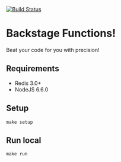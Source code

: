 [![Build Status](https://travis-ci.org/backstage/functions.png?branch=master)](https://travis-ci.org/backstage/functions)

# Backstage Functions!
Beat your code for you with precision!

## Requirements

- Redis 3.0+
- NodeJS 6.6.0

## Setup

    make setup

## Run local

    make run
